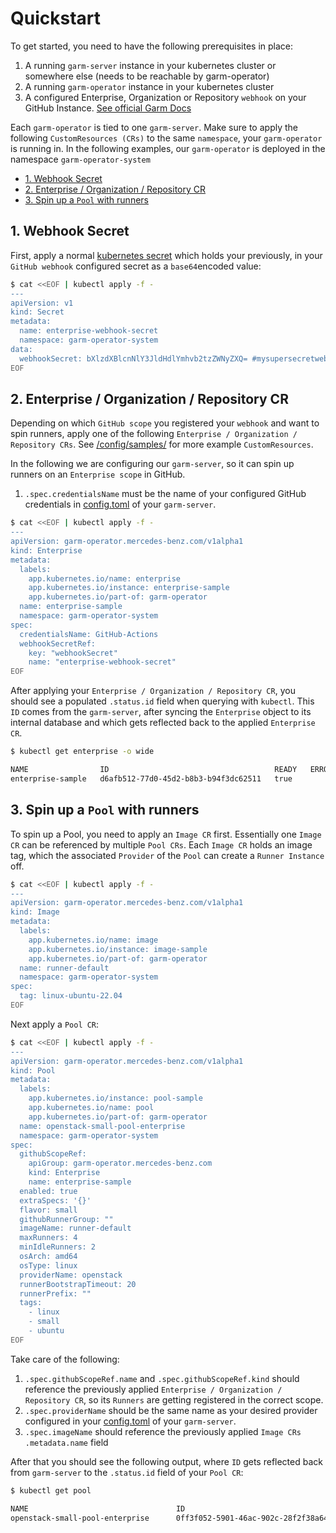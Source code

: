 <!-- SPDX-License-Identifier: MIT -->

# Quickstart

To get started, you need to have the following prerequisites in place:

1. A running `garm-server` instance in your kubernetes cluster or somewhere else (needs to be reachable by garm-operator)
2. A running `garm-operator` instance in your kubernetes cluster
3. A configured Enterprise, Organization or Repository `webhook` on your GitHub Instance. [See official Garm Docs](https://github.com/cloudbase/garm/blob/main/doc/webhooks.md)

Each `garm-operator` is tied to one `garm-server`. Make sure to apply the following `CustomResources (CRs)` to the same `namespace`, your `garm-operator` is running in.
In the following examples, our `garm-operator` is deployed in the namespace `garm-operator-system`

<!-- toc -->

- [1. Webhook Secret](#1-webhook-secret)
- [2. Enterprise / Organization / Repository CR](#2-enterprise--organization--repository-cr)
- [3. Spin up a <code>Pool</code> with runners](#3-spin-up-a-pool-with-runners)
<!-- /toc -->

## 1. Webhook Secret

First, apply a normal [kubernetes secret](https://kubernetes.io/docs/concepts/configuration/secret/) which holds your previously, in your `GitHub webhook` configured secret as a `base64`encoded value:

```bash
$ cat <<EOF | kubectl apply -f -
---
apiVersion: v1
kind: Secret
metadata:
  name: enterprise-webhook-secret
  namespace: garm-operator-system
data:
  webhookSecret: bXlzdXBlcnNlY3JldHdlYmhvb2tzZWNyZXQ= #mysupersecretwebhooksecret
EOF
```

## 2. Enterprise / Organization / Repository CR

Depending on which `GitHub scope` you registered your `webhook` and want to spin runners, apply one of the following `Enterprise / Organization / Repository CRs`.
See [/config/samples/](../config/samples) for more example `CustomResources`.

In the following we are configuring our `garm-server`, so it can spin up runners on an `Enterprise scope` in GitHub.

1. `.spec.credentialsName` must be the name of your configured GitHub credentials in [config.toml](https://github.com/cloudbase/garm/blob/main/doc/github_credentials.md?plain=1#L25) of your `garm-server`.

```bash
$ cat <<EOF | kubectl apply -f -
---
apiVersion: garm-operator.mercedes-benz.com/v1alpha1
kind: Enterprise
metadata:
  labels:
    app.kubernetes.io/name: enterprise
    app.kubernetes.io/instance: enterprise-sample
    app.kubernetes.io/part-of: garm-operator
  name: enterprise-sample
  namespace: garm-operator-system
spec:
  credentialsName: GitHub-Actions
  webhookSecretRef:
    key: "webhookSecret"
    name: "enterprise-webhook-secret"
EOF
```

After applying your `Enterprise / Organization / Repository CR`, you should see a populated `.status.id` field when querying with `kubectl`.
This `ID` comes from the `garm-server`, after syncing the `Enterprise` object to its internal database and which gets reflected back to the applied `Enterprise CR`.

```bash
$ kubectl get enterprise -o wide

NAME                ID                                     READY   ERROR   AGE
enterprise-sample   d6afb512-77d0-45d2-b8b3-b94f3dc62511   true            1m
```

## 3. Spin up a `Pool` with runners

To spin up a Pool, you need to apply an `Image CR` first. Essentially one `Image CR` can be referenced by multiple `Pool CRs`. Each `Image CR` holds an image tag, which
the associated `Provider` of the `Pool` can create a `Runner Instance` off.

```bash
$ cat <<EOF | kubectl apply -f -
---
apiVersion: garm-operator.mercedes-benz.com/v1alpha1
kind: Image
metadata:
  labels:
    app.kubernetes.io/name: image
    app.kubernetes.io/instance: image-sample
    app.kubernetes.io/part-of: garm-operator
  name: runner-default
  namespace: garm-operator-system
spec:
  tag: linux-ubuntu-22.04
EOF
```

Next apply a `Pool CR`:

```bash
$ cat <<EOF | kubectl apply -f -
---
apiVersion: garm-operator.mercedes-benz.com/v1alpha1
kind: Pool
metadata:
  labels:
    app.kubernetes.io/instance: pool-sample
    app.kubernetes.io/name: pool
    app.kubernetes.io/part-of: garm-operator
  name: openstack-small-pool-enterprise
  namespace: garm-operator-system
spec:
  githubScopeRef:
    apiGroup: garm-operator.mercedes-benz.com
    kind: Enterprise
    name: enterprise-sample
  enabled: true
  extraSpecs: '{}'
  flavor: small
  githubRunnerGroup: ""
  imageName: runner-default
  maxRunners: 4
  minIdleRunners: 2
  osArch: amd64
  osType: linux
  providerName: openstack
  runnerBootstrapTimeout: 20
  runnerPrefix: ""
  tags:
    - linux
    - small
    - ubuntu
EOF
```

Take care of the following:

1. `.spec.githubScopeRef.name` and `.spec.githubScopeRef.kind` should reference the previously applied `Enterprise / Organization / Repository CR`, so its `Runners` are getting registered in the correct scope.
2. `.spec.providerName` should be the same name as your desired provider configured in your [config.toml](https://github.com/cloudbase/garm/blob/main/doc/providers.md?plain=1#L26) of your `garm-server`.
3. `.spec.imageName` should reference the previously applied `Image CRs` `.metadata.name` field

After that you should see the following output, where `ID` gets reflected back from `garm-server` to the `.status.id` field of your `Pool CR`:

```bash
$ kubectl get pool

NAME                                 ID                                     MINIDLERUNNERS   MAXRUNNERS   AGE
openstack-small-pool-enterprise      0ff3f052-5901-46ac-902c-28f2f38a64ec   2                4            1m
```
